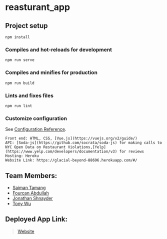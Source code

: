 # reasturant_app

## Project setup
```
npm install
```

### Compiles and hot-reloads for development
```
npm run serve
```

### Compiles and minifies for production
```
npm run build
```

### Lints and fixes files
```
npm run lint
```

### Customize configuration
See [Configuration Reference](https://cli.vuejs.org/config/).

```
Front end: HTML, CSS, [Vue.js](https://vuejs.org/v2/guide/)
API: [Soda-js](https://github.com/socrata/soda-js) for making calls to NYC Open Data on Restaurant Violations,[Yelp](https://www.yelp.com/developers/documentation/v3) for reviews
Hosting: Heroku
Website Link: https://glacial-beyond-88696.herokuapp.com/#/
```

## Team Members:
* [Saiman Tamang](https://github.com/saimantmg01)
* [Fourcan Abdullah](https://github.com/FourcanAbdullah)
* [Jonathan Shnayder](https://github.com/JonathanDog)
* [Tony Wu](https://github.com/tonywuhoo)

## Deployed App Link:
> [Website](https://glacial-beyond-88696.herokuapp.com/#/)

